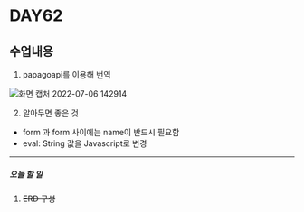 # DAY62

## 수업내용
1. papagoapi를 이용해 번역


![화면 캡처 2022-07-06 142914](https://user-images.githubusercontent.com/103159709/177475497-db0cb77f-6ef9-4138-8bbe-606a6db62a7a.png)

2. 알아두면 좋은 것
* form 과 form 사이에는 name이 반드시 필요함
* eval: String 값을 Javascript로 변경
---
 ##### 오늘 할 일
 1. ~~ERD 구성~~
